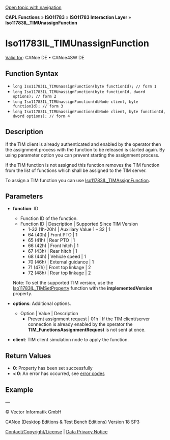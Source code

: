 [Open topic with navigation](../../../../../../CANoeDEFamily.htm#Topics/CAPLFunctions/ISO11783/ISOInteractionLayer/Functions/CAPLfunctionIso11783ILtimUnassignFunction.md)

**CAPL Functions** » **ISO11783** » **ISO11783 Interaction Layer** » **Iso11783IL_TIMUnassignFunction**

# Iso11783IL_TIMUnassignFunction

[Valid for](../../../../Shared/FeatureAvailability.md): CANoe DE • CANoe4SW DE

## Function Syntax

- `long Iso11783IL_TIMUnassignFunction(byte functionId); // form 1`
- `long Iso11783IL_TIMUnassignFunction(byte functionId, dword options); // form 2`
- `long Iso11783IL_TIMUnassignFunction(dbNode client, byte functionId); // form 3`
- `long Iso11783IL_TIMUnassignFunction(dbNode client, byte functionId, dword options); // form 4`

## Description

If the TIM client is already authenticated and enabled by the operator then the assignment process with the function to be released is started again. By using parameter option you can prevent starting the assignment process.

If the TIM function is not assigned this function removes the TIM function from the list of functions which shall be assigned to the TIM server.

To assign a TIM function you can use [Iso11783IL_TIMAssignFunction](CAPLfunctionIso11783ILtimAssignFunction.md).

## Parameters

- **function**: ID
  - Function ID of the function.
  - Function ID | Description | Supported Since TIM Version
    - 1-32 (1h-20h) | Auxiliary Value 1 – 32 | 1
    - 64 (40h) | Front PTO | 1
    - 65 (41h) | Rear PTO | 1
    - 66 (42h) | Front hitch | 1
    - 67 (43h) | Rear hitch | 1
    - 68 (44h) | Vehicle speed | 1
    - 70 (46h) | External guidance | 1
    - 71 (47h) | Front top linkage | 2
    - 72 (48h) | Rear top linkage | 2

  Note: To set the supported TIM version, use the [Iso11783IL_TIMSetProperty](CAPLfunctionIso11783ILtimSetProperty.md) function with the **implementedVersion** property.

- **options**: Additional options.
  - Option | Value | Description
    - Prevent assignment request | 01h | If the TIM client/server connection is already enabled by the operator the **TIM_FunctionsAssignmentRequest** is not sent at once.

- **client**: TIM client simulation node to apply the function.

## Return Values

- **0**: Property has been set successfully
- **< 0**: An error has occurred, see [error codes](../../../CAPLfunctionsISOj1939ErrorCodes.md)

## Example

—

© Vector Informatik GmbH

CANoe (Desktop Editions & Test Bench Editions) Version 18 SP3

[Contact/Copyright/License](../../../../Shared/ContactCopyrightLicense.md) | [Data Privacy Notice](https://www.vector.com/int/en/company/get-info/privacy-policy/)
